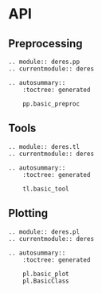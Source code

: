 # API

## Preprocessing

```{eval-rst}
.. module:: deres.pp
.. currentmodule:: deres

.. autosummary::
    :toctree: generated

    pp.basic_preproc
```

## Tools

```{eval-rst}
.. module:: deres.tl
.. currentmodule:: deres

.. autosummary::
    :toctree: generated

    tl.basic_tool
```

## Plotting

```{eval-rst}
.. module:: deres.pl
.. currentmodule:: deres

.. autosummary::
    :toctree: generated

    pl.basic_plot
    pl.BasicClass
```
